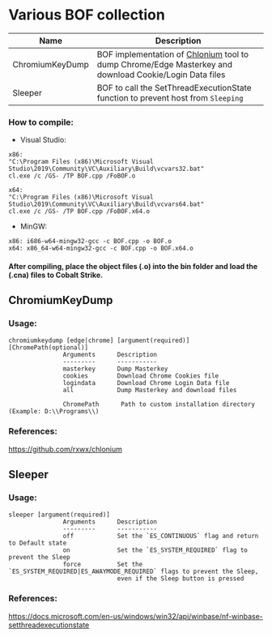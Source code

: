 # Various BOF collection

| Name               | Description| 
| ------------------ | ---------------------- | 
| ChromiumKeyDump    | BOF implementation of [Chlonium](https://github.com/rxwx/chlonium) tool to dump Chrome/Edge Masterkey and download Cookie/Login Data files   | 
| Sleeper            | BOF to call the SetThreadExecutionState function to prevent host from `Sleeping` | 

### How to compile:

- Visual Studio:

```
x86:
"C:\Program Files (x86)\Microsoft Visual Studio\2019\Community\VC\Auxiliary\Build\vcvars32.bat"
cl.exe /c /GS- /TP BOF.cpp /FoBOF.o

x64:
"C:\Program Files (x86)\Microsoft Visual Studio\2019\Community\VC\Auxiliary\Build\vcvars64.bat"
cl.exe /c /GS- /TP BOF.cpp /FoBOF.x64.o
```

- MinGW: 

```
x86: i686-w64-mingw32-gcc -c BOF.cpp -o BOF.o
x64: x86_64-w64-mingw32-gcc -c BOF.cpp -o BOF.x64.o
```
#### After compiling, place the object files (.o) into the bin folder and load the (.cna) files to Cobalt Strike.

## ChromiumKeyDump

### Usage:
```
chromiumkeydump [edge|chrome] [argument(required)] [ChromePath(optional)]
               Arguments      Description
               ---------      -----------
               masterkey      Dump Masterkey
               cookies        Download Chrome Cookies file
               logindata      Download Chrome Login Data file
               all            Dump Masterkey and download files

               ChromePath      Path to custom installation directory (Example: D:\\Programs\\)
```
### References:
https://github.com/rxwx/chlonium



## Sleeper

### Usage:
```
sleeper [argument(required)]
               Arguments      Description
               ---------      -----------
               off            Set the `ES_CONTINUOUS` flag and return to Default state
               on             Set the `ES_SYSTEM_REQUIRED` flag to prevent the Sleep
               force          Set the `ES_SYSTEM_REQUIRED|ES_AWAYMODE_REQUIRED` flags to prevent the Sleep, 
                              even if the Sleep button is pressed
```
### References:
https://docs.microsoft.com/en-us/windows/win32/api/winbase/nf-winbase-setthreadexecutionstate
